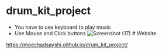 ﻿# drum_kit_project
- You have to use keyboard to play music
- Use Mouse and Click buttons
![Screenshot (17)](https://user-images.githubusercontent.com/97633226/203010914-151c6be9-6aa2-49dc-869d-b43a86d6cf2a.png)
﻿# Website
 
 https://moechadsayshi.github.io/drum_kit_project/


